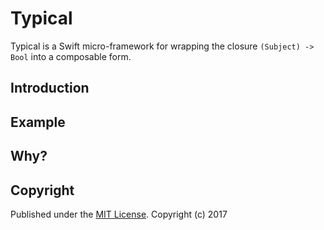 # Typical

Typical is a Swift micro-framework for wrapping the closure `(Subject) -> Bool` into a composable form.

## Introduction

## Example

## Why?

## Copyright

Published under the [MIT License](LICENSE).
Copyright (c) 2017
